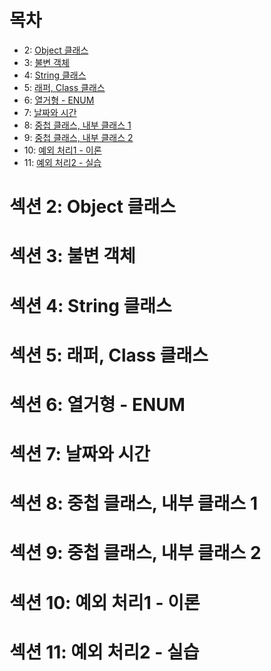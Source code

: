 # 목차
- 2: [Object 클래스]()
- 3: [불변 객체]()
- 4: [String 클래스]()
- 5: [래퍼, Class 클래스]()
- 6: [열거형 - ENUM]()
- 7: [날짜와 시간]()
- 8: [중첩 클래스, 내부 클래스 1]()
- 9: [중첩 클래스, 내부 클래스 2]()
- 10: [예외 처리1 - 이론]()
- 11: [예외 처리2 - 실습]()

# 섹션 2: Object 클래스
# 섹션 3: 불변 객체
# 섹션 4: String 클래스
# 섹션 5: 래퍼, Class 클래스
# 섹션 6: 열거형 - ENUM
# 섹션 7: 날짜와 시간
# 섹션 8: 중첩 클래스, 내부 클래스 1
# 섹션 9: 중첩 클래스, 내부 클래스 2
# 섹션 10: 예외 처리1 - 이론 
# 섹션 11: 예외 처리2 - 실습 